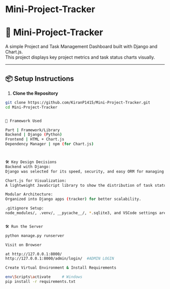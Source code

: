 # Mini-Project-Tracker



# 📌 Mini-Project-Tracker

A simple Project and Task Management Dashboard built with Django and Chart.js.  
This project displays key project metrics and task status charts visually.

---

## 📦 Setup Instructions

1. **Clone the Repository**

```bash
git clone https://github.com/KiranP1415/Mini-Project-Tracker.git
cd Mini-Project-Tracker


🧩 Framework Used

Part | Framework/Library
Backend | Django (Python)
Frontend | HTML + Chart.js
Dependency Manager | npm (for Chart.js)



🛠 Key Design Decisions
Backend with Django:
Django was selected for its speed, security, and easy ORM for managing Projects and Tasks.

Chart.js for Visualization:
A lightweight JavaScript library to show the distribution of task statuses in an elegant bar chart.

Modular Architecture:
Organized into Django apps (tracker) for better scalability.

.gitignore Setup:
node_modules/, .venv/, __pycache__/, *.sqlite3, and VSCode settings are ignored.


🛠 Run the Server

python manage.py runserver

Visit on Browser

at http://127.0.0.1:8000/
http://127.0.0.1:8000/admin/login/  #ADMIN LOGIN

Create Virtual Environment & Install Requirements

env\Scripts\activate     # Windows
pip install -r requirements.txt